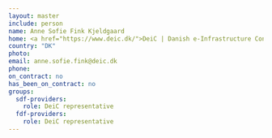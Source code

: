 ```yaml
---
layout: master
include: person
name: Anne Sofie Fink Kjeldgaard
home: <a href="https://www.deic.dk/">DeiC | Danish e-Infrastructure Consortium</a>
country: "DK"
photo:
email: anne.sofie.fink@deic.dk
phone:
on_contract: no
has_been_on_contract: no
groups:
  sdf-providers:
    role: DeiC representative
  fdf-providers:
    role: DeiC representative
---
```

